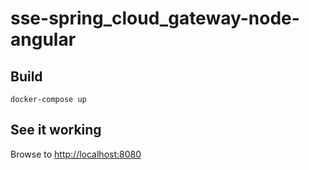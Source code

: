 # sse-spring_cloud_gateway-node-angular

## Build

```
docker-compose up
```

## See it working

Browse to [http://localhost:8080](http://localhost:8080)
